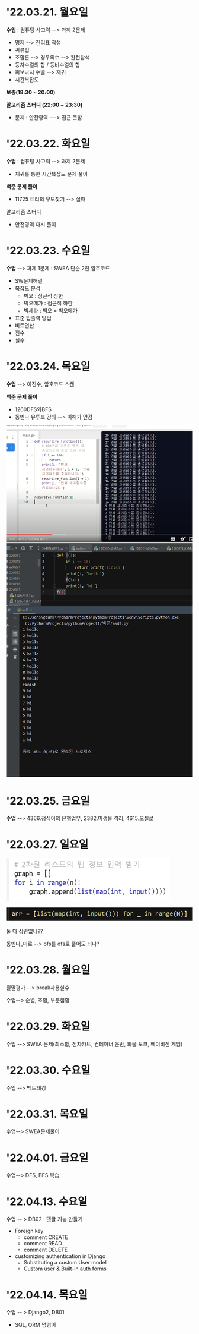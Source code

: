 # '22.03.21. 월요일

**수업** : 컴퓨팅 사고력 --> 과제 2문제
  
* 명제 --> 진리표 작성
* 귀류법
* 조합론 --> 경우의수  --> 완전탐색
* 등차수열의 합 / 등비수열의 합
* 피보나치 수열 --> 재귀
* 시간복잡도



**보충(18:30 ~ 20:00)**

 

**알고리즘 스터디 (22:00 ~ 23:30)**

* 문제 : 안전영역 ---> 접근 못함



# '22.03.22. 화요일

**수업** : 컴퓨팅 사고력 --> 과제 2문제

* 재귀를 통한 시간복잡도 문제 풀이



**백준 문제 풀이**

* 11725 트리의 부모찾기 --> 실패



알고리즘 스터디

* 안전영역 다시 풀이



# '22.03.23. 수요일

**수업** --> 과제 1문제 :  SWEA 단순 2진 암호코드

* SW문제해결
* 복잡도 분석
  * 빅오 : 점근적 상한
  * 빅오메가 : 점근적 하한
  * 빅세타 : 빅오 = 빅오메가
* 표준 입출력 방법
* 비트연산
* 진수
* 실수

# '22.03.24. 목요일

**수업** --> 이진수, 암호코드 스캔



**백준 문제 풀이**

* 1260DFS와BFS
* 동빈나 유투브 강의 --> 이해가 안감

![image-20220325022325859](readme.assets/image-20220325022325859.png)![image-20220325022343820](readme.assets/image-20220325022343820.png)



# '22.03.25. 금요일

**수업** --> 4366.정식이의 은행업무, 2382.미생물 격리, 4615.오셀로



# '22.03.27. 일요일

![image-20220327215529449](readme.assets/image-20220327215529449.png)

![image-20220327215540535](readme.assets/image-20220327215540535.png)

둘 다 상관없나??



동빈나_미로 --> bfs를 dfs로 풀어도 되나?



# '22.03.28. 월요일

월말평가 --> break사용실수

수업--> 순열, 조합, 부분집합



# '22.03.29. 화요일

수업 --> SWEA 문제(최소합, 전자카트, 컨테이너 운반, 화물 토크, 베이비진 게임)

# '22.03.30. 수요일

수업 --> 백트래킹

# '22.03.31. 목요일

수업--> SWEA문제풀이

# '22.04.01. 금요일

수업--> DFS, BFS 복습



# '22.04.13. 수요일

수업 -- > DB02 : 댓글 기능 만들기

* Foreign key
  * comment CREATE
  * comment READ
  * comment DELETE
* customizing authentication in Django
  * Substituting a custom User model
  * Custom user & Built-in auth forms

# '22.04.14. 목요일

수업 -- > Django2, DB01

* SQL, ORM 명령어
